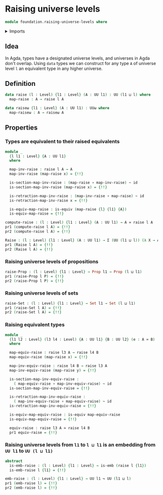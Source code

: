 # Raising universe levels

```agda
module foundation.raising-universe-levels where
```

<details><summary>Imports</summary>

```agda
open import foundation.action-on-identifications-functions
open import foundation.dependent-pair-types
open import foundation.equivalences
open import foundation.identity-types
open import foundation.univalence
open import foundation.universe-levels

open import foundation-core.contractible-types
open import foundation-core.embeddings
open import foundation-core.function-types
open import foundation-core.functoriality-dependent-pair-types
open import foundation-core.homotopies
open import foundation-core.propositional-maps
open import foundation-core.propositions
open import foundation-core.sets
```

</details>

## Idea

In Agda, types have a designated universe levels, and universes in Agda don't
overlap. Using `data` types we can construct for any type `A` of universe level
`l` an equivalent type in any higher universe.

## Definition

```agda
data raise (l : Level) {l1 : Level} (A : UU l1) : UU (l1 ⊔ l) where
  map-raise : A → raise l A

data raiseω {l1 : Level} (A : UU l1) : UUω where
  map-raiseω : A → raiseω A
```

## Properties

### Types are equivalent to their raised equivalents

```agda
module _
  {l l1 : Level} {A : UU l1}
  where

  map-inv-raise : raise l A → A
  map-inv-raise (map-raise x) = {!!}

  is-section-map-inv-raise : (map-raise ∘ map-inv-raise) ~ id
  is-section-map-inv-raise (map-raise x) = {!!}

  is-retraction-map-inv-raise : (map-inv-raise ∘ map-raise) ~ id
  is-retraction-map-inv-raise x = {!!}

  is-equiv-map-raise : is-equiv (map-raise {l} {l1} {A})
  is-equiv-map-raise = {!!}

compute-raise : (l : Level) {l1 : Level} (A : UU l1) → A ≃ raise l A
pr1 (compute-raise l A) = {!!}
pr2 (compute-raise l A) = {!!}

Raise : (l : Level) {l1 : Level} (A : UU l1) → Σ (UU (l1 ⊔ l)) (λ X → A ≃ X)
pr1 (Raise l A) = {!!}
pr2 (Raise l A) = {!!}
```

### Raising universe levels of propositions

```agda
raise-Prop : (l : Level) {l1 : Level} → Prop l1 → Prop (l ⊔ l1)
pr1 (raise-Prop l P) = {!!}
pr2 (raise-Prop l P) = {!!}
```

### Raising universe levels of sets

```agda
raise-Set : (l : Level) {l1 : Level} → Set l1 → Set (l ⊔ l1)
pr1 (raise-Set l A) = {!!}
pr2 (raise-Set l A) = {!!}
```

### Raising equivalent types

```agda
module _
  {l1 l2 : Level} (l3 l4 : Level) {A : UU l1} {B : UU l2} (e : A ≃ B)
  where

  map-equiv-raise : raise l3 A → raise l4 B
  map-equiv-raise (map-raise x) = {!!}

  map-inv-equiv-raise : raise l4 B → raise l3 A
  map-inv-equiv-raise (map-raise y) = {!!}

  is-section-map-inv-equiv-raise :
    ( map-equiv-raise ∘ map-inv-equiv-raise) ~ id
  is-section-map-inv-equiv-raise = {!!}

  is-retraction-map-inv-equiv-raise :
    ( map-inv-equiv-raise ∘ map-equiv-raise) ~ id
  is-retraction-map-inv-equiv-raise = {!!}

  is-equiv-map-equiv-raise : is-equiv map-equiv-raise
  is-equiv-map-equiv-raise = {!!}

  equiv-raise : raise l3 A ≃ raise l4 B
  pr1 equiv-raise = {!!}
```

### Raising universe levels from `l1` to `l ⊔ l1` is an embedding from `UU l1` to `UU (l ⊔ l1)`

```agda
abstract
  is-emb-raise : (l : Level) {l1 : Level} → is-emb (raise l {l1})
  is-emb-raise l {l1} = {!!}

emb-raise : (l : Level) {l1 : Level} → UU l1 ↪ UU (l1 ⊔ l)
pr1 (emb-raise l) = {!!}
pr2 (emb-raise l) = {!!}
```
